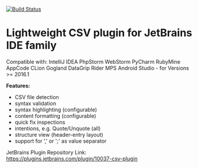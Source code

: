 [![Build Status](https://travis-ci.org/travis-ci/travis-web.svg?branch=master)](https://travis-ci.org/travis-ci/travis-web)
# Lightweight CSV plugin for JetBrains IDE family

Compatible with: IntelliJ IDEA  PhpStorm  WebStorm  PyCharm  RubyMine  AppCode  CLion  Gogland  DataGrip  Rider  MPS  Android Studio - for Versions >= 2016.1

**Features:**

- CSV file detection
- syntax validation
- syntax highlighting (configurable)
- content formatting (configurable)
- quick fix inspections
- intentions, e.g. Quote/Unquote (all)
- structure view (header-entry layout)
- support for ',' or ';' as value separator


JetBrains Plugin Repository Link: https://plugins.jetbrains.com/plugin/10037-csv-plugin
